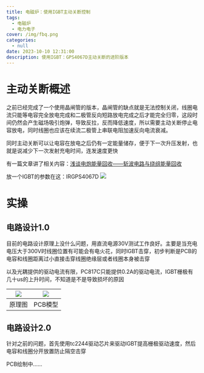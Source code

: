 ```yaml
---
title: 电磁炉：使用IGBT主动关断控制
tags:
  - 电磁炉
  - 电力电子
cover: /img/fbq.png
categories:
  - null
date: 2023-10-10 12:31:00
description: 使用IGBT：GPS4067D主动关断的进阶版本
---
```

# 主动关断概述
之前已经完成了一个使用晶闸管的版本，晶闸管的缺点就是无法控制关闭，线圈电流只能等电容完全放电完成和二极管反向短路放电完成之后才能完全归零，这段时间仍然会产生磁场吸引炮弹，导致反拉，反而降低速度，所以需要主动关断停止电容放电，同时线圈也应该在续流二极管上串联电阻加速反向电流衰减。

同时主动关断可以让电容在放电之后仍有一定能量储存，便于下一次升压发射，也就是说减少下一次发射充电时间，连发速度更快

有一篇文章讲了相关内容：[浅谈电炮能量回收——斩波电路与绕组能量回收](https://www.kechuang.org/t/87752)

放一个IGBT的参数在这：IRGPS4067D
![](QQ截图20230626014726.png)
# 实操
## 电路设计1.0
目前的电路设计原理上没什么问题，用直流电源30V测试工作良好。主要是当充电电压大于300V时线圈位置有可能会有电火花，同时IGBT击穿，初步判断是PCB的电容和线圈距离过小直接击穿线圈绝缘层或者线圈本身被击穿

以及光耦提供的驱动电流有限，PC817C只能提供0.2A的驱动电流，IGBT栅极有几十us的上升时间，不知道是不是导致损坏的原因

| ![](QQ截图20231010124847.png)  | ![](QQ截图20231010124819.png)  |
| :------------: | :------------: |
| 原理图  | PCB模型  |

## 电路设计2.0
针对之前的问题，首先使用tc2244驱动芯片来驱动IGBT提高栅极驱动速度，然后电容和线圈分开放置防止隔空击穿

PCB绘制中......